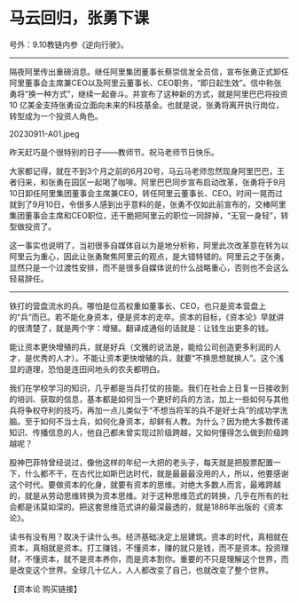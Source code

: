 # 马云回归，张勇下课

号外：9.10教链内参《逆向行驶》。

---

隔夜阿里传出重磅消息。继任阿里集团董事长蔡崇信发全员信，宣布张勇正式卸任阿里董事会主席兼CEO以及阿里云董事长、CEO职务，“即日起生效”。信中称张勇将“换一种方式”，继续一起奋斗。并宣布了这种新的方式，就是阿里巴巴将投资 10 亿美金支持张勇设立面向未来的科技基金。也就是说，张勇将离开执行岗位，转型成为一个投资人角色。

20230911-A01.jpeg

昨天赶巧是个很特别的日子——教师节。祝马老师节日快乐。

大家都记得，就在不到3个月之前的6月20号，马云马老师忽然现身阿里巴巴，王者归来，和张勇在园区一起喝了咖啡。阿里巴巴同步宣布启动改革，张勇将于9月10日卸任阿里集团董事会主席兼CEO，转任阿里云董事长、CEO。时间一晃而过就到了9月10日，令很多人感到出乎意料的是，张勇不仅如此前宣布的，交棒阿里集团董事会主席和CEO职位，还干脆把阿里云的职位一同辞掉，“无官一身轻”，转型做投资了。

这一事实也说明了，当初很多自媒体自以为是地分析称，阿里此次改革意在转为以阿里云为重心，因此让张勇聚焦阿里云的观点，是大错特错的。阿里云之于张勇，显然只是一个过渡性安排，而不是很多自媒体说的什么战略重心，否则也不会这么轻易辞任。

* * *

铁打的营盘流水的兵。哪怕是位高权重如董事长、CEO，也只是资本营盘上的“兵”而已。若不能化身资本，便是资本的走卒。资本的目标，《资本论》早就讲的很清楚了，就是两个字：增殖。翻译成通俗的话就是：让钱生出更多的钱。

能让资本更快增殖的兵，就是好兵（文雅的说法是，能给公司创造更多利润的人才，是优秀的人才）。不能让资本更快增殖的兵，就要“不换思想就换人”。这个浅显的道理，恐怕是连田间地头的农夫都明白。

我们在学校学习的知识，几乎都是当兵打仗的技能。我们在社会上日复一日接收到的培训、获取的信息，基本都是如何当一个更好的兵的方法，加上一些如何与其他兵将争权夺利的技巧，再加一点儿类似于“不想当将军的兵不是好士兵”的成功学洗脑。至于如何不当士兵，如何化身资本，却鲜有人教。为什么？因为绝大多数传递知识、传播信息的人，他自己都未曾实现过阶级跨越，又如何懂得怎么做到阶级跨越呢？

股神巴菲特曾经说过，像他这样的年纪一大把的老头子，每天就是把股票配置一下，什么都不干，在古代比如斯巴达时代，就是最最最没用的人，所以，他要感谢这个时代。要做资本的化身，就要有资本的思维。对绝大多数人而言，最难跨越的，就是从劳动思维转换为资本思维。对于这种思维范式的转换，几乎在所有的社会都是讳莫如深的。把这套思维范式讲的最深最透的，就是1886年出版的《资本论》。

读书有没有用？取决于读什么书。经济基础决定上层建筑。资本的时代，真相就在资本，真相就是资本。打工赚钱，不懂资本，赚的就只是钱，而不是资本。投资理财，不懂资本，就不是资本养你，而是资本割你。重要的不只是理解这个世界，而是改变这个世界。全球几十亿人，人人都改变了自己，也就改变了整个世界。

【资本论 购买链接】

